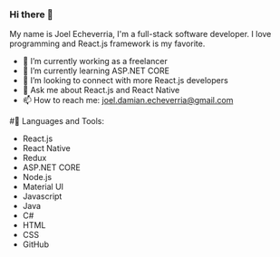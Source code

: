 ### Hi there 👋

My name is Joel Echeverria, I'm a full-stack software developer.
I love programming and React.js framework is my favorite.

- 🔭 I’m currently working as a freelancer
- 🌱 I’m currently learning ASP.NET CORE
- 🤝 I’m looking to connect with more React.js developers
- 💬 Ask me about React.js and React Native
- 📫 How to reach me: joel.damian.echeverria@gmail.com

#🔨 Languages and Tools:

- React.js
- React Native
- Redux
- ASP.NET CORE
- Node.js
- Material UI
- Javascript
- Java
- C#
- HTML
- CSS
- GitHub
